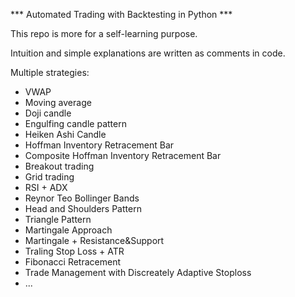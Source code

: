 *** Automated Trading with Backtesting in Python ***

This repo is more for a self-learning purpose.

Intuition and simple explanations are written as comments in code.

Multiple strategies:
- VWAP
- Moving average
- Doji candle
- Engulfing candle pattern
- Heiken Ashi Candle
- Hoffman Inventory Retracement Bar
- Composite Hoffman Inventory Retracement Bar
- Breakout trading
- Grid trading
- RSI + ADX
- Reynor Teo Bollinger Bands
- Head and Shoulders Pattern
- Triangle Pattern
- Martingale Approach
- Martingale + Resistance&Support
- Traling Stop Loss + ATR
- Fibonacci Retracement
- Trade Management with Discreately Adaptive Stoploss
- ...



